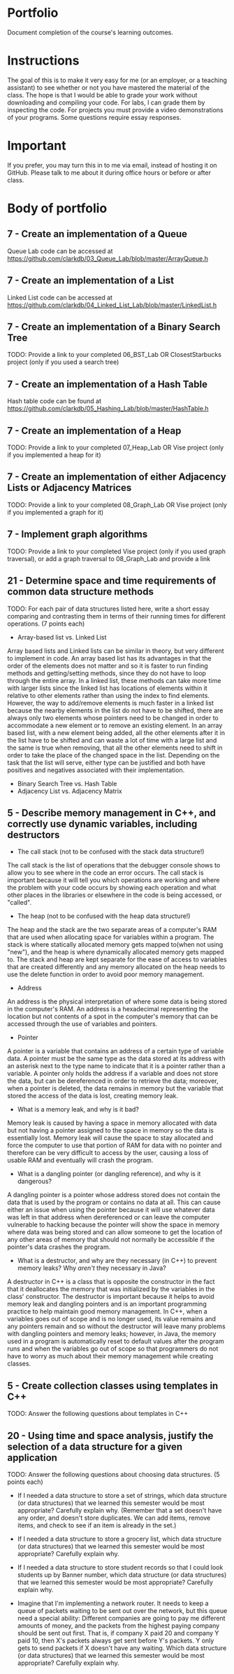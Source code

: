 Portfolio
=========
Document completion of the course's learning outcomes.

Instructions
====
The goal of this is to make it very easy for me (or an employer, or a teaching assistant) to see whether or not you have mastered the material of the class. The hope is that I would be able to grade your work without downloading and compiling your code. For labs, I can grade them by inspecting the code. For projects you must provide a video demonstrations of your programs. Some questions require essay responses.

Important
=========
If you prefer, you may turn this in to me via email, instead of hosting it on GitHub. Please talk to me about it during office hours or before or after class.

Body of portfolio
====

7 - Create an implementation of a Queue
----
Queue Lab code can be accessed at https://github.com/clarkdb/03_Queue_Lab/blob/master/ArrayQueue.h

7 - Create an implementation of a List
----
Linked List code can be accessed at https://github.com/clarkdb/04_Linked_List_Lab/blob/master/LinkedList.h

7 - Create an implementation of a Binary Search Tree
----
TODO: Provide a link to your completed 06_BST_Lab OR ClosestStarbucks project (only if you used a search tree)

7 - Create an implementation of a Hash Table
----
Hash table code can be found at https://github.com/clarkdb/05_Hashing_Lab/blob/master/HashTable.h

7 - Create an implementation of a Heap
----
TODO: Provide a link to your completed 07_Heap_Lab OR Vise project (only if you implemented a heap for it)

7 - Create an implementation of either Adjacency Lists or Adjacency Matrices
----
TODO: Provide a link to your completed 08_Graph_Lab OR Vise project (only if you implemented a graph for it)

7 - Implement graph algorithms
----
TODO: Provide a link to your completed Vise project (only if you used graph traversal), or add a graph traversal to 08_Graph_Lab and provide a link

21 - Determine space and time requirements of common data structure methods
-----
TODO: For each pair of data structures listed here, write a short essay comparing and contrasting them in terms of their running times for different operations. (7 points each)

* Array-based list vs. Linked List

Array based lists and Linked lists can be similar in theory, but very different to implement in code. An array based list has its advantages in that the order of the elements does not matter and so it is faster to run finding methods and getting/setting methods, since they do not have to loop through the entire array. In a linked list, these methods can take more time with larger lists since the linked list has locations of elements within it relative to other elements rather than using the index to find elements. However, the way to add/remove elements is much faster in  a linked list because the nearby elements in the list do not have to be shifted, there are always only two elements whose pointers need to be changed in order to accommodate a new element or to remove an existing element. In an array based list, with a new element being added, all the other elements after it in the list have to be shifted and can waste a lot of time with a large list and the same is true when removing, that all the other elements need to shift in order to take the place of the changed space in the list. Depending on the task that the list will serve, either type can be justified and both have positives and negatives associated with their implementation.

* Binary Search Tree vs. Hash Table
* Adjacency List vs. Adjacency Matrix

5 - Describe memory management in C++, and correctly use dynamic variables, including destructors
----

* The call stack (not to be confused with the stack data structure!)

The call stack is the list of operations that the debugger console shows to allow you to see where in the code an error occurs. The call stack is important because it will tell you which operations are working and where the problem with your code occurs by showing each operation and what other places in the libraries or elsewhere in the code is being accessed, or "called".

* The heap (not to be confused with the heap data structure!)

The heap and the stack are the two separate areas of a computer's RAM that are used when allocating space for variables within a program. The stack is where statically allocated memory gets mapped to(when not using "new"), and the heap is where dynamically allocated memory gets mapped to. The stack and heap are kept separate for the ease of access to variables that are created differently and any memory allocated on the heap needs to use the delete function in order to avoid poor memory management. 

* Address

An address is the physical interpretation of where some data is being stored in the computer's RAM. An address is a hexadecimal representing the location but not contents of a spot in the computer's memory that can be accessed through the use of variables and pointers.

* Pointer

A pointer is a variable that contains an address of a certain type of variable data. A pointer must be the same type as the data stored at its address with an asterisk next to the type name to indicate that it is a pointer rather than a variable. A pointer only holds the address if a variable and does not store the data, but can be dereferenced in order to retrieve the data; moreover, when a pointer is deleted, the data remains in memory but the variable that stored the access of the data is lost, creating memory leak.



* What is a memory leak, and why is it bad?

Memory leak is caused by having a space in memory allocated with data but not having a pointer assigned to the space in memory so the data is essentially lost. Memory leak will cause the space to stay allocated and force the computer to use that portion of RAM for data with no pointer and therefore can be very difficult to access by the user, causing a loss of usable RAM and eventually will crash the program.

* What is a dangling pointer (or dangling reference), and why is it dangerous?

A dangling pointer is a pointer whose address stored does not contain the data that is used by the program or contains no data at all. This can cause either an issue when using the pointer because it will use whatever data was left in that address when dereferenced or can leave the computer vulnerable to hacking because the pointer will show the space in memory where data was being stored and can allow someone to get the location of any other areas of memory that should not normally be accessible if the pointer's data crashes the program.

* What is a destructor, and why are they necessary (in C++) to prevent memory leaks? Why *aren't* they necessary in Java?

A destructor in C++ is a class that is opposite the constructor in the fact that it deallocates the memory that was initialized by the variables in the class' constructor. The destructor is important because it helps to avoid memory leak and dangling pointers and is an important programming practice to help maintain good memory management. In C++, when a variables goes out of scope and is no longer used, its value remains and any pointers remain and so without the destructor will leave many problems with dangling pointers and memory leaks; however, in Java, the memory used in a program is automatically reset to default values after the program runs and when the variables go out of scope so that programmers do not have to worry as much about their memory management while creating classes.

5 - Create collection classes using templates in C++
----
TODO: Answer the following questions about templates in C++


20 - Using time and space analysis, justify the selection of a data structure for a given application
----
TODO: Answer the following questions about choosing data structures. (5 points each)

* If I needed a data structure to store a set of strings, which data structure (or data structures) that we learned this semester would be most appropriate? Carefully explain why. (Remember that a set doesn't have any order, and doesn't store duplicates. We can add items, remove items, and check to see if an item is already in the set.)
* If I needed a data structure to store a grocery list, which data structure (or data structures) that we learned this semester would be most appropriate? Carefully explain why.



* If I needed a data structure to store student records so that I could look students up by Banner number, which data structure (or data structures) that we learned this semester would be most appropriate? Carefully explain why.
* Imagine that I'm implementing a network router. It needs to keep a queue of packets waiting to be sent out over the network, but this queue need a special ability: Different companies are going to pay me different amounts of money, and the packets from the highest paying company should be sent out first. That is, if company X paid 20 and company Y paid 10, then X's packets always get sent before Y's packets. Y only gets to send packets if X doesn't have any waiting. Which data structure (or data structures) that we learned this semester would be most appropriate? Carefully explain why.
